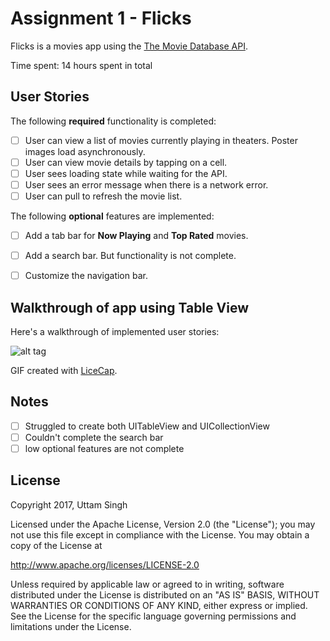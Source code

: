 # Assignment 1 - Flicks

Flicks is a movies app using the [The Movie Database API](http://docs.themoviedb.apiary.io/#).

Time spent: 14 hours spent in total

## User Stories

The following **required** functionality is completed:

- [ ] User can view a list of movies currently playing in theaters. Poster images load asynchronously.
- [ ] User can view movie details by tapping on a cell.
- [ ] User sees loading state while waiting for the API.
- [ ] User sees an error message when there is a network error.
- [ ] User can pull to refresh the movie list.

The following **optional** features are implemented:

- [ ] Add a tab bar for **Now Playing** and **Top Rated** movies.
- [ ] Add a search bar. But functionality is not complete.
- [ ] Customize the navigation bar.


## Walkthrough of app using Table View

Here's a walkthrough of implemented user stories:

![alt tag]('https://github.com/uttamsingh/ios-learning-apps/blob/master/Flicks/flicks.gif')

GIF created with [LiceCap](http://www.cockos.com/licecap/).

## Notes

- [ ] Struggled to create both UITableView and UICollectionView
- [ ] Couldn't complete the search bar
- [ ] low optional features are not complete

## License

Copyright 2017, Uttam Singh

Licensed under the Apache License, Version 2.0 (the "License");
you may not use this file except in compliance with the License.
You may obtain a copy of the License at

http://www.apache.org/licenses/LICENSE-2.0

Unless required by applicable law or agreed to in writing, software
distributed under the License is distributed on an "AS IS" BASIS,
WITHOUT WARRANTIES OR CONDITIONS OF ANY KIND, either express or implied.
See the License for the specific language governing permissions and
limitations under the License.

